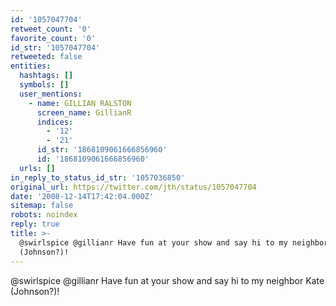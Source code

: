 ```yaml
---
id: '1057047704'
retweet_count: '0'
favorite_count: '0'
id_str: '1057047704'
retweeted: false
entities:
  hashtags: []
  symbols: []
  user_mentions:
    - name: GILLIAN RALSTON
      screen_name: GillianR
      indices:
        - '12'
        - '21'
      id_str: '1868109061666856960'
      id: '1868109061666856960'
  urls: []
in_reply_to_status_id_str: '1057036850'
original_url: https://twitter.com/jth/status/1057047704
date: '2008-12-14T17:42:04.000Z'
sitemap: false
robots: noindex
reply: true
title: >-
  @swirlspice @gillianr Have fun at your show and say hi to my neighbor Kate
  (Johnson?)!
---
```


@swirlspice @gillianr Have fun at your show and say hi to my neighbor Kate (Johnson?)!